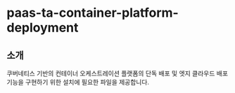# paas-ta-container-platform-deployment
## 소개
쿠버네티스 기반의 컨테이너 오케스트레이션 플랫폼의 단독 배포 및 엣지 클라우드 배포 기능을 구현하기 위한 설치에 필요한 파일을 제공합니다. 
